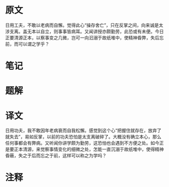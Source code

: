 # 原文
日用工夫，不敢以老病而自懈。觉得此心“操存舍亡”，只在反掌之间，向来诚是太涉支离。盖无本以自立，则事事皆病耳。又闻讲授亦颇勤劳，此恐或有未便。今日正要清源正本，以察事变之几微，岂可一向汩溺于故纸堆中，使精神昏弊，失后忘前，而可以谓之学乎？
# 笔记

# 题解

# 译文
日用功夫，我不敢因年老病衰而自我松懈。感觉到这个心“把握住就存在，放弃了就失去”，易如反掌，以前的功夫恐怕是太支离破碎了。大概没有确立本心，那么任何事都会有弊病。又听闻你讲学颇为勤劳，这恐怕也会遇到不方便之处。如今正是要正本清源，来觉察事情变化的细微之处，怎能一直沉溺于故纸堆中，使得精神昏蔽，失之于后而忘之于前，这样可以称之为学吗？
# 注释